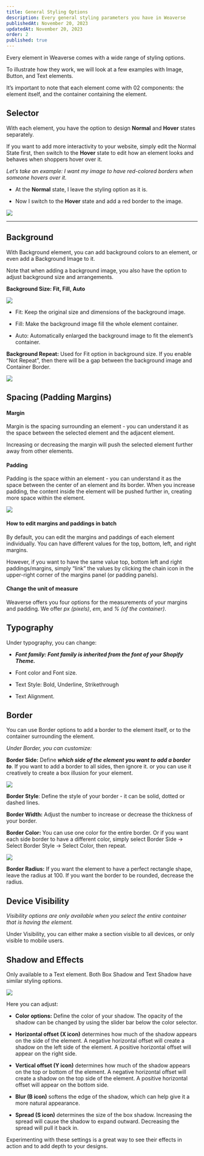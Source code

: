 ```yaml
---
title: General Styling Options
description: Every general styling parameters you have in Weaverse
publishedAt: November 20, 2023
updatedAt: November 20, 2023
order: 2
published: true
---
```


Every element in Weaverse comes with a wide range of styling options.

To illustrate how they work, we will look at a few examples with Image, Button, and Text elements.

It’s important to note that each element come with 02 components: the element itself, and the container containing the
element.

## Selector

With each element, you have the option to design **Normal** and **Hover** states separately.

If you want to add more interactivity to your website, simply edit the Normal State first, then switch to the **Hover**
state to edit how an element looks and behaves when shoppers hover over it.

_Let’s take an example: I want my image to have red-colored borders when someone hovers over it._

- At the **Normal** state, I leave the styling option as it is.

- Now I switch to the **Hover** state and add a red border to the image.

![](https://downloads.intercomcdn.com/i/o/621077320/9450199b95e8e50a7bf526fa/selector.gif)

---

## Background

With Background element, you can add background colors to an element, or even add a Background Image to it.

Note that when adding a background image, you also have the option to adjust background size and arrangements.

**Background Size: Fit, Fill, Auto**

![](https://downloads.intercomcdn.com/i/o/621078058/eea3157fe851a33cc82812ab/image.png)

- Fit: Keep the original size and dimensions of the background image.

- Fill: Make the background image fill the whole element container.

- Auto: Automatically enlarged the background image to fit the element’s container.

**Background Repeat:** Used for Fit option in background size. If you enable “Not Repeat”, then there will be a gap
between the background image and Container Border.

![](https://downloads.intercomcdn.com/i/o/621078354/780b33786f66bedadcc37c96/image.png)

## Spacing (Padding Margins)

#### Margin

Margin is the spacing surrounding an element - you can understand it as the space between the selected element and the
adjacent element.

Increasing or decreasing the margin will push the selected element further away from other elements.

#### Padding

Padding is the space within an element - you can understand it as the space between the center of an element and its
border. When you increase padding, the content inside the element will be pushed further in, creating more space within
the element.

![](https://downloads.intercomcdn.com/i/o/621081136/17289bf089aca35f3a78725b/padding.gif)

#### How to edit margins and paddings in batch

By default, you can edit the margins and paddings of each element individually. You can have different values for the
top, bottom, left, and right margins.

However, if you want to have the same value top, bottom left and right paddings/margins, simply “link” the values by
clicking the chain icon in the upper-right corner of the margins panel (or padding panels).

#### Change the unit of measure

Weaverse offers you four options for the measurements of your margins and padding. We offer _px (pixels)_, _em_, and
_% (of the container)_.

## Typography

Under typography, you can change:

- **_Font family: Font family is inherited from the font of your Shopify Theme._**

- Font color and Font size.

- Text Style: Bold, Underline, Strikethrough

- Text Alignment.

## Border

You can use Border options to add a border to the element itself, or to the container surrounding the element.

_Under Border, you can customize:_

**Border Side:** Define **_which side of the element you want to add a border to_**. If you want to add a border to all
sides, then ignore it. or you can use it creatively to create a box illusion for your element.

![](https://downloads.intercomcdn.com/i/o/621081951/359910aae7e1ad10d33a4976/image.png)

**Border Style**: Define the style of your border - it can be solid, dotted or dashed lines.

**Border Width:** Adjust the number to increase or decrease the thickness of your border.

**Border Color:** You can use one color for the entire border. Or if you want each side border to have a different
color, simply select Border Side → Select Border Style → Select Color, then repeat.

![](https://downloads.intercomcdn.com/i/o/621080182/9fc00f465389cda8d1cca733/SCR-20221118-nuy.png)

**Border Radius:** If you want the element to have a perfect rectangle shape, leave the radius at 100. If you want the
border to be rounded, decrease the radius.

## Device Visibility

_Visibility options are only available when you select the entire container that is having the element._

Under Visibility, you can either make a section visible to all devices, or only visible to mobile users.

## Shadow and Effects

Only available to a Text element. Both Box Shadow and Text Shadow have similar styling options.

![](https://downloads.intercomcdn.com/i/o/621080032/57b3dc1cfb0f5aea9e24d890/SCR-20221113-vrq.jpeg)

Here you can adjust:

- **Color options:** Define the color of your shadow. The opacity of the shadow can be changed by using the slider bar
  below the color selector.

- **Horizontal offset (X icon)** determines how much of the shadow appears on the side of the element. A negative
  horizontal offset will create a shadow on the left side of the element. A positive horizontal offset will appear on
  the right side.

- **Vertical offset (Y icon)** determines how much of the shadow appears on the top or bottom of the element. A negative
  horizontal offset will create a shadow on the top side of the element. A positive horizontal offset will appear on the
  bottom side.

- **Blur (B icon)** softens the edge of the shadow, which can help give it a more natural appearance.

- **Spread (S icon)** determines the size of the box shadow. Increasing the spread will cause the shadow to expand
  outward. Decreasing the spread will pull it back in.

Experimenting with these settings is a great way to see their effects in action and to add depth to your designs.
